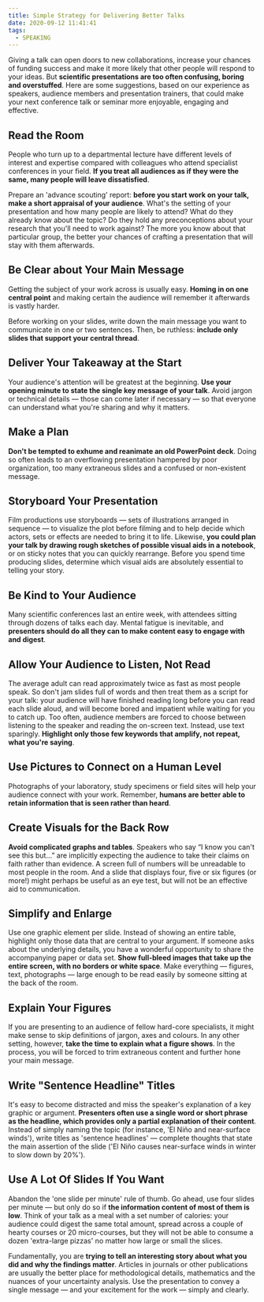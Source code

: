 ```yaml
---
title: Simple Strategy for Delivering Better Talks
date: 2020-09-12 11:41:41
tags:
  - SPEAKING
---
```

Giving a talk can open doors to new collaborations, increase your chances of funding success and make it more likely that other people will respond to your ideas. But **scientific presentations are too often confusing, boring and overstuffed**. Here are some suggestions, based on our experience as speakers, audience members and presentation trainers, that could make your next conference talk or seminar more enjoyable, engaging and effective.

## Read the Room
People who turn up to a departmental lecture have different levels of interest and expertise compared with colleagues who attend specialist conferences in your field. **If you treat all audiences as if they were the same, many people will leave dissatisfied**.

Prepare an 'advance scouting' report: **before you start work on your talk, make a short appraisal of your audience**. What's the setting of your presentation and how many people are likely to attend? What do they already know about the topic? Do they hold any preconceptions about your research that you'll need to work against? The more you know about that particular group, the better your chances of crafting a presentation that will stay with them afterwards.

## Be Clear about Your Main Message
Getting the subject of your work across is usually easy. **Homing in on one central point** and making certain the audience will remember it afterwards is vastly harder.

Before working on your slides, write down the main message you want to communicate in one or two sentences. Then, be ruthless: **include only slides that support your central thread**.
<!--more-->

## Deliver Your Takeaway at the Start
Your audience's attention will be greatest at the beginning. **Use your opening minute to state the single key message of your talk**. Avoid jargon or technical details — those can come later if necessary — so that everyone can understand what you're sharing and why it matters.

## Make a Plan
**Don't be tempted to exhume and reanimate an old PowerPoint deck**. Doing so often leads to an overflowing presentation hampered by poor organization, too many extraneous slides and a confused or non-existent message.

## Storyboard Your Presentation
Film productions use storyboards — sets of illustrations arranged in sequence — to visualize the plot before filming and to help decide which actors, sets or effects are needed to bring it to life. Likewise, **you could plan your talk by drawing rough sketches of possible visual aids in a notebook**, or on sticky notes that you can quickly rearrange. Before you spend time producing slides, determine which visual aids are absolutely essential to telling your story.

## Be Kind to Your Audience
Many scientific conferences last an entire week, with attendees sitting through dozens of talks each day. Mental fatigue is inevitable, and **presenters should do all they can to make content easy to engage with and digest**.

## Allow Your Audience to Listen, Not Read
The average adult can read approximately twice as fast as most people speak. So don't jam slides full of words and then treat them as a script for your talk: your audience will have finished reading long before you can read each slide aloud, and will become bored and impatient while waiting for you to catch up. Too often, audience members are forced to choose between listening to the speaker and reading the on-screen text. Instead, use text sparingly. **Highlight only those few keywords that amplify, not repeat, what you're saying**.

## Use Pictures to Connect on a Human Level
Photographs of your laboratory, study specimens or field sites will help your audience connect with your work. Remember, **humans are better able to retain information that is seen rather than heard**.

## Create Visuals for the Back Row
**Avoid complicated graphs and tables**. Speakers who say “I know you can't see this but...” are implicitly expecting the audience to take their claims on faith rather than evidence. A screen full of numbers will be unreadable to most people in the room. And a slide that displays four, five or six figures (or more!) might perhaps be useful as an eye test, but will not be an effective aid to communication.

## Simplify and Enlarge
Use one graphic element per slide. Instead of showing an entire table, highlight only those data that are central to your argument. If someone asks about the underlying details, you have a wonderful opportunity to share the accompanying paper or data set. **Show full-bleed images that take up the entire screen, with no borders or white space**. Make everything — figures, text, photographs — large enough to be read easily by someone sitting at the back of the room.

## Explain Your Figures
If you are presenting to an audience of fellow hard-core specialists, it might make sense to skip definitions of jargon, axes and colours. In any other setting, however, **take the time to explain what a figure shows**. In the process, you will be forced to trim extraneous content and further hone your main message.

## Write "Sentence Headline" Titles
It's easy to become distracted and miss the speaker's explanation of a key graphic or argument. **Presenters often use a single word or short phrase as the headline, which provides only a partial explanation of their content**. Instead of simply naming the topic (for instance, 'El Niño and near-surface winds'), write titles as 'sentence headlines' — complete thoughts that state the main assertion of the slide ('El Niño causes near-surface winds in winter to slow down by 20%').

## Use A Lot Of Slides If You Want
Abandon the 'one slide per minute' rule of thumb. Go ahead, use four slides per minute — but only do so if **the information content of most of them is low**. Think of your talk as a meal with a set number of calories: your audience could digest the same total amount, spread across a couple of hearty courses or 20 micro-courses, but they will not be able to consume a dozen 'extra-large pizzas' no matter how large or small the slices.

Fundamentally, you are **trying to tell an interesting story about what you did and why the findings matter**. Articles in journals or other publications are usually the better place for methodological details, mathematics and the nuances of your uncertainty analysis. Use the presentation to convey a single message — and your excitement for the work — simply and clearly.
